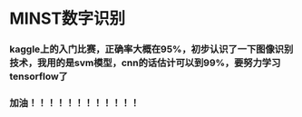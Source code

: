 #  MINST数字识别
### kaggle上的入门比赛，正确率大概在95%，初步认识了一下图像识别技术，我用的是svm模型，cnn的话估计可以到99%，要努力学习tensorflow了
###   加油！！！！！！！！！！！！